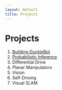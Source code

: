 ```yaml
---
layout: default
title: Projects
---
```


# Projects

1. [Building DuckieBot](projects/project1.md)
2. [Probabilistic Inference](projects/project2.md)
3. Differential Drive
4. Planar Manipulators
5. Vision
6. Self-Driving
7. Visual SLAM
